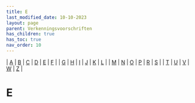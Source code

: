 ```yaml
---
title: E
last_modified_date: 10-10-2023
layout: page
parent: Verkenningsvoorschriften
has_children: true
has_toc: true
nav_order: 10
---
```


| [A](../A/A.html) | [B](../B/B.html) | [C](../C/C.html) | [D](../D/D.html) | [E](../E/E.html) | [F](../F/F.html) |
| [G](../G/G.html) | [H](../H/H.html) | [I](../I/I.html) | [J](../J/J.html) | [K](../K/K.html) | [L](../L/L.html) |
| [M](../M/M.html) | [N](../N/N.html) | [O](../O/O.html) | [P](../P/P.html) | [R](../R/R.html) | [S](../S/S.html) |
| [T](../T/T.html) | [U](../U/U.html) | [V](../V/V.html) | [W](../W/W.html) | [Z](../Z/Z.html) |

E
=

<!--

|     |     |     |     |     |
| --- | --- | --- | --- | --- |

| [![](Eb-_en_vloedpijl/eb-_en_vloedlijn_125x71.jpg)](Eb-_en_vloedpijl/Eb-_en_vloedpijl.html)<br>[Eb- en vloedpijl](Eb-_en_vloedpijl/Eb-_en_vloedpijl.html)
| [![](Eendenkooi/Eendenkooi_125x100.jpg)](Eendenkooi/Eendenkooi.html)<br>[Eendenkooi](Eendenkooi/Eendenkooi.html)
| [![](Eiland/eiland_125x100.bmp)](Eiland/Eiland.html)<br>[Eiland](Eiland/Eiland.html)
| [![](Elektriciteitscentrale/vv_0317_125x100.jpg)](Elektriciteitscentrale/Elektriciteitscentrale.html)<br>[Elektriciteitscentrale](Elektriciteitscentrale/Elektriciteitscentrale.html)
Elektrificatie
| [![](Emplacement/vv_0081_125x100.jpg)](Emplacement/Spoorbaan_Emplacement.html)<br>[Emplacement](Emplacement/Emplacement.html)
| [![](Energiemolen/vv_0202_125x100.jpg)](Energiemolen/Energiemolen.html)<br>[Energiemolen](Energiemolen/Energiemolen.html)
| [![](../W/Waterdeel/vv_0163_125x100.jpg)](Enkele_sloot/Enkele_sloot.html)<br>[Enkele sloot](Enkele_sloot/Enkele_sloot.html)
| [![](Enkelspoor/vv_0085_125x100.jpg)](Enkelspoor/Spoorbaan_Enkelspoor.html)<br>[Enkelspoor](Enkelspoor/Enkelspoor.html)
| [![](Erebegraafplaats/Erebegraafplaats_125x100.jpg)](Erebegraafplaats/Erebegraafplaats.html)<br>[Erebegraafplaats](Erebegraafplaats/Erebegraafplaats.html)
| [![](Erf/vv_0525_125x100.jpg)](Erf/Erf.html)<br>[Erf](Erf/Erf.html)
| [![](E-Wegnummer/vv_0645_125x100.jpg)](E-Wegnummer/E-Wegnummer.html)<br>[E-Wegnummer](E-Wegnummer/E-Wegnummer.html)
| [![](../../images/foto-niet-beschikbaar.jpg)](Externe_data/Externe_bronnen_data.html)<br>[Externe bronnen / data](Externe_data/Externe_bronnen_data.html)

-->
